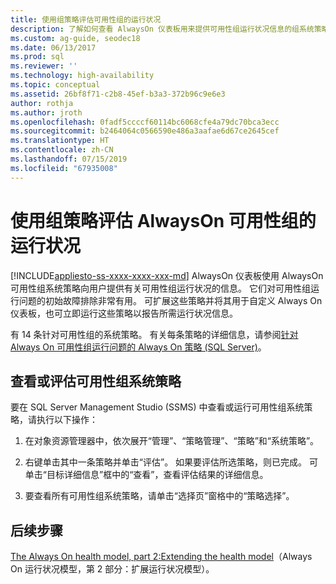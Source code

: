 ```yaml
---
title: 使用组策略评估可用性组的运行状况
description: 了解如何查看 AlwaysOn 仪表板用来提供可用性组运行状况信息的组系统策略。
ms.custom: ag-guide, seodec18
ms.date: 06/13/2017
ms.prod: sql
ms.reviewer: ''
ms.technology: high-availability
ms.topic: conceptual
ms.assetid: 26bf8f71-c2b8-45ef-b3a3-372b96c9e6e3
author: rothja
ms.author: jroth
ms.openlocfilehash: 0fadf5ccccf60114bc6068cfe4a79dc70bca3ecc
ms.sourcegitcommit: b2464064c0566590e486a3aafae6d67ce2645cef
ms.translationtype: HT
ms.contentlocale: zh-CN
ms.lasthandoff: 07/15/2019
ms.locfileid: "67935008"
---
```

# <a name="evaluate-health-of-the-always-on-availability-group-using-group-policies"></a>使用组策略评估 AlwaysOn 可用性组的运行状况
[!INCLUDE[appliesto-ss-xxxx-xxxx-xxx-md](../../../includes/appliesto-ss-xxxx-xxxx-xxx-md.md)]
  AlwaysOn 仪表板使用 AlwaysOn 可用性组系统策略向用户提供有关可用性组运行状况的信息。 它们对可用性组运行问题的初始故障排除非常有用。 可扩展这些策略并将其用于自定义 Always On 仪表板，也可立即运行这些策略以报告所需运行状况信息。  
  
 有 14 条针对可用性组的系统策略。 有关每条策略的详细信息，请参阅[针对 Always On 可用性组运行问题的 Always On 策略 (SQL Server)](always-on-policies-for-operational-issues-always-on-availability.md)。  
  
## <a name="view-or-evaluate-availability-groups-system-policies"></a>查看或评估可用性组系统策略  
 要在 SQL Server Management Studio (SSMS) 中查看或运行可用性组系统策略，请执行以下操作：  
  
1.  在对象资源管理器中，依次展开“管理”、“策略管理”、“策略”和“系统策略”。  
  
2.  右键单击其中一条策略并单击“评估”。 如果要评估所选策略，则已完成。 可单击“目标详细信息”框中的“查看”，查看评估结果的详细信息。  
  
3.  要查看所有可用性组系统策略，请单击“选择页”窗格中的“策略选择”。  
  
## <a name="next-steps"></a>后续步骤  
 [The Always On health model, part 2:Extending the health model](https://blogs.msdn.com/b/sqlalwayson/archive/2012/02/13/extending-the-alwayson-health-model.aspx)（Always On 运行状况模型，第 2 部分：扩展运行状况模型）。   
  
  
